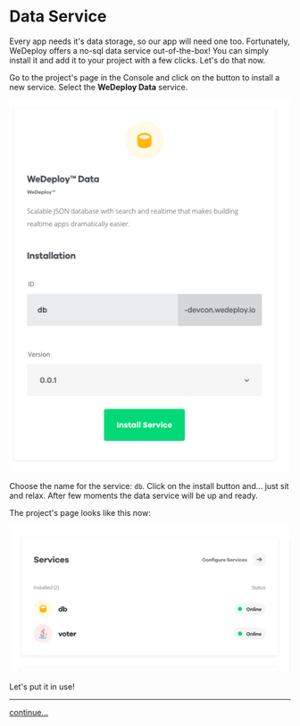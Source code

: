 # Data Service

Every app needs it's data storage, so our app will need one too. Fortunately, WeDeploy offers a no-sql data service out-of-the-box! You can simply install it and add it to your project with a few clicks. Let's do that now.

Go to the project's page in the Console and click on the button to install a new service. Select the **WeDeploy Data** service.

![](gfx/03-db.png)

Choose the name for the service: `db`. Click on the install button and... just sit and relax. After few moments the data service will be up and ready.

The project's page looks like this now:

![](gfx/03-add-the-data.png)

Let's put it in use!

---

[continue...](04-voter.md)